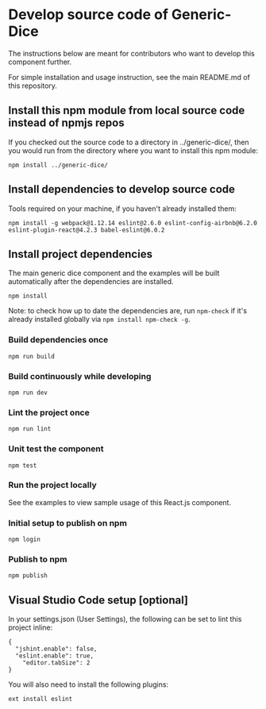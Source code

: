 # Develop source code of Generic-Dice

The instructions below are meant for contributors who want to develop this component further.

For simple installation and usage instruction, see the main README.md of this repository.

## Install this npm module from local source code instead of npmjs repos

If you checked out the source code to a directory in ../generic-dice/, then you would run from the directory where you want to install this npm module:

```
npm install ../generic-dice/
```

## Install dependencies to develop source code

Tools required on your machine, if you haven't already installed them:

```
npm install -g webpack@1.12.14 eslint@2.6.0 eslint-config-airbnb@6.2.0 eslint-plugin-react@4.2.3 babel-eslint@6.0.2
```

## Install project dependencies

The main generic dice component and the examples will be built automatically after the dependencies are installed.

```
npm install
```

Note: to check how up to date the dependencies are, run `npm-check` if it's already installed globally via `npm install npm-check -g`.

### Build dependencies once

```
npm run build
```

### Build continuously while developing

```
npm run dev
```

### Lint the project once

```
npm run lint
```

### Unit test the component

```
npm test
```

### Run the project locally

See the examples to view sample usage of this React.js component.

### Initial setup to publish on npm

```
npm login
```

### Publish to npm

```
npm publish
```

## Visual Studio Code setup [optional]

In your settings.json (User Settings), the following can be set to lint this project inline:

```
{
  "jshint.enable": false,
  "eslint.enable": true,
	"editor.tabSize": 2
}
```

You will also need to install the following plugins:

```
ext install eslint
```
